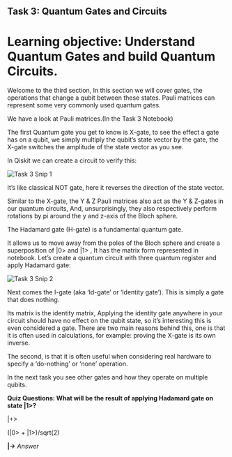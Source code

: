 ## Task 3: Quantum Gates and Circuits

# Learning objective: Understand Quantum Gates and build Quantum Circuits.

Welcome to the third section, In this section we will cover gates, the operations that change a qubit between these states. Pauli matrices can represent some very commonly used quantum gates.

We have a look at Pauli matrices.(In the Task 3 Notebook)

The first Quantum gate you get to know is X-gate, to see the effect a gate has on a qubit, we simply multiply the qubit’s state vector by the gate, the X-gate switches the amplitude of the state vector as you see. 

In Qiskit we can create a circuit to verify this:

![Task 3 Snip 1](https://github.com/aryashah2k/Quantum-Computing-Collection-Of-Resources/blob/main/Guided%20Project%20-%20Programming%20a%20Quantum%20Computer%20with%20Qiskit%20-%20IBM%20SDK/Task%203/assets/Task%203%20Snip%201.png)

It’s like classical NOT gate, here it reverses the direction of the state vector.

Similar to the X-gate, the Y & Z Pauli matrices also act as the Y & Z-gates in our quantum circuits, And, unsurprisingly, they also respectively perform rotations by pi around the y and z-axis of the Bloch sphere.

The Hadamard gate (H-gate) is a fundamental quantum gate. 

It allows us to move away from the poles of the Bloch sphere and create a superposition of |0> and |1> , It has the matrix form represented in notebook. Let’s create a quantum circuit with three quantum register and apply Hadamard gate:

![Task 3 Snip 2](https://github.com/aryashah2k/Quantum-Computing-Collection-Of-Resources/blob/main/Guided%20Project%20-%20Programming%20a%20Quantum%20Computer%20with%20Qiskit%20-%20IBM%20SDK/Task%203/assets/Task%203%20Snip%202.png)

Next comes the I-gate (aka ‘Id-gate’ or ‘Identity gate’). This is simply a gate that does nothing. 

Its matrix is the identity matrix, Applying the identity gate anywhere in your circuit should have no effect on the qubit state, so it’s interesting this is even considered a gate. There are two main reasons behind this, one is that it is often used in calculations, for example: proving the X-gate is its own inverse. 

The second, is that it is often useful when considering real hardware to specify a ‘do-nothing’ or ‘none’ operation. 

In the next task you see other gates and how they operate on multiple qubits.

**Quiz Questions: What will be the result of applying Hadamard gate on state |1>?**

|+>

(|0> + |1>)/sqrt(2)

**|->** *Answer*
